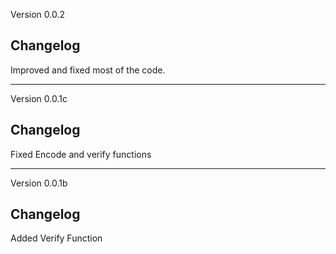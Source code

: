 Version 0.0.2
## Changelog
Improved and fixed most of the code.

-------------------
Version 0.0.1c
## Changelog
Fixed Encode and verify functions

-------------------
Version 0.0.1b
## Changelog
Added Verify Function
